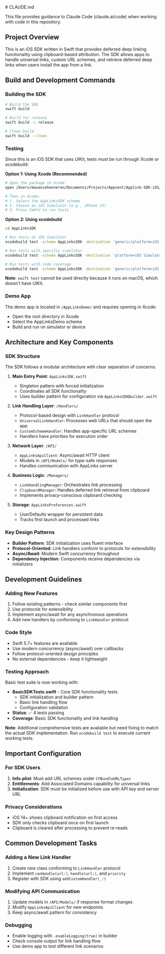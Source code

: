 \# CLAUDE.md

This file provides guidance to Claude Code (claude.ai/code) when working with code in this repository.

## Project Overview

This is an iOS SDK written in Swift that provides deferred deep linking functionality using clipboard-based attribution. The SDK allows apps to handle universal links, custom URL schemes, and retrieve deferred deep links when users install the app from a link.

## Build and Development Commands

### Building the SDK
```bash
# Build the SDK
swift build

# Build for release
swift build -c release

# Clean build
swift build --clean
```

### Testing
Since this is an iOS SDK that uses UIKit, tests must be run through Xcode or xcodebuild:

**Option 1: Using Xcode (Recommended)**
```bash
# Open the package in Xcode
open /Users/maxencehenneron/Documents/Projects/Appsent/Applink-SDK-iOS/AppLinksSDK/Package.swift

# Then in Xcode:
# 1. Select the AppLinksSDK scheme
# 2. Choose an iOS Simulator (e.g., iPhone 15)
# 3. Press Cmd+U to run tests
```

**Option 2: Using xcodebuild**
```bash
cd AppLinksSDK

# Run tests on iOS Simulator
xcodebuild test -scheme AppLinksSDK -destination 'generic/platform=iOS Simulator'

# Run tests with specific simulator
xcodebuild test -scheme AppLinksSDK -destination 'platform=iOS Simulator,name=iPhone 15,OS=17.0'

# Run tests with code coverage
xcodebuild test -scheme AppLinksSDK -destination 'generic/platform=iOS Simulator' -enableCodeCoverage YES
```

**Note**: `swift test` cannot be used directly because it runs on macOS, which doesn't have UIKit.

### Demo App
The demo app is located in `/AppLinksDemo/` and requires opening in Xcode:
- Open the root directory in Xcode
- Select the AppLinksDemo scheme
- Build and run on simulator or device

## Architecture and Key Components

### SDK Structure
The SDK follows a modular architecture with clear separation of concerns:

1. **Main Entry Point**: `AppLinksSDK.swift`
   - Singleton pattern with forced initialization
   - Coordinates all SDK functionality
   - Uses builder pattern for configuration via `AppLinksSDKBuilder.swift`

2. **Link Handling Layer**: `/Handlers/`
   - Protocol-based design with `LinkHandler` protocol
   - `UniversalLinkHandler`: Processes web URLs that should open the app
   - `CustomSchemeHandler`: Handles app-specific URL schemes
   - Handlers have priorities for execution order

3. **Network Layer**: `/API/`
   - `AppLinksApiClient`: Async/await HTTP client
   - Models in `/API/Models/` for type-safe responses
   - Handles communication with AppLinks server

4. **Business Logic**: `/Managers/`
   - `LinkHandlingManager`: Orchestrates link processing
   - `ClipboardManager`: Handles deferred link retrieval from clipboard
   - Implements privacy-conscious clipboard checking

5. **Storage**: `AppLinksPreferences.swift`
   - UserDefaults wrapper for persistent data
   - Tracks first launch and processed links

### Key Design Patterns
- **Builder Pattern**: SDK initialization uses fluent interface
- **Protocol-Oriented**: Link handlers conform to protocols for extensibility
- **Async/Await**: Modern Swift concurrency throughout
- **Dependency Injection**: Components receive dependencies via initializers

## Development Guidelines

### Adding New Features
1. Follow existing patterns - check similar components first
2. Use protocols for extensibility
3. Implement async/await for any asynchronous operations
4. Add new handlers by conforming to `LinkHandler` protocol

### Code Style
- Swift 5.7+ features are available
- Use modern concurrency (async/await) over callbacks
- Follow protocol-oriented design principles
- No external dependencies - keep it lightweight

### Testing Approach
Basic test suite is now working with:
- **BasicSDKTests.swift** - Core SDK functionality tests
  - SDK initialization and builder pattern
  - Basic link handling flow
  - Configuration validation
- **Status**: ✅ 4 tests passing
- **Coverage**: Basic SDK functionality and link handling

**Note**: Additional comprehensive tests are available but need fixing to match the actual SDK implementation. Run `xcodebuild test` to execute current working tests.

## Important Configuration

### For SDK Users
1. **Info.plist**: Must add URL schemes under `CFBundleURLTypes`
2. **Entitlements**: Add Associated Domains capability for universal links
3. **Initialization**: SDK must be initialized before use with API key and server URL

### Privacy Considerations
- iOS 14+ shows clipboard notification on first access
- SDK only checks clipboard once on first launch
- Clipboard is cleared after processing to prevent re-reads

## Common Development Tasks

### Adding a New Link Handler
1. Create new class conforming to `LinkHandler` protocol
2. Implement `canHandle(url:)`, `handle(url:)`, and `priority`
3. Register with SDK using `addCustomHandler(_:)`

### Modifying API Communication
1. Update models in `/API/Models/` if response format changes
2. Modify `AppLinksApiClient` for new endpoints
3. Keep async/await pattern for consistency

### Debugging
- Enable logging with `.enableLogging(true)` in builder
- Check console output for link handling flow
- Use demo app to test different link scenarios